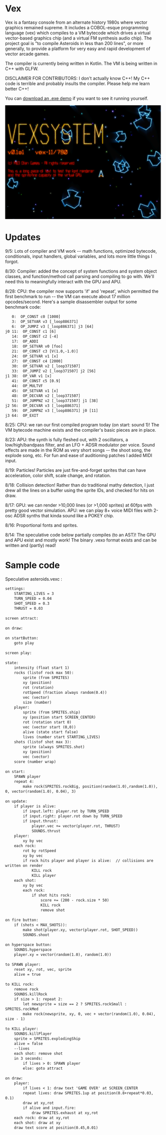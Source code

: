 # Vex

Vex is a fantasy console from an alternate history 1980s where vector graphics remained supreme.  It includes a COBOL-esque programming language (vex)
which compiles to a VM bytecode which drives a virtual vector-based graphics chip (and a virtual FM synthesis audio chip).  The project goal is "to 
compile Asteroids in less than 200 lines", or more generally, to provide a platform for very easy and rapid development of vector arcade games.

The compiler is currently being written in Kotlin.  The VM is being written in C++ with GLFW.

DISCLAIMER FOR CONTRIBUTORS: I don't actually know C++!  My C++ code is terrible and probably insults the compiler.  Please help me learn better C++!

You can [download an .exe demo](https://raw.githubusercontent.com/gilmore606/Vex/master/vextest.zip) if you want to see it running yourself.

![screenshot](https://raw.githubusercontent.com/gilmore606/Vex/master/vexlogo.png)

# Updates

9/5: Lots of compiler and VM work -- math functions, optimized bytecode, conditionals, input handlers, global variables, and lots more little things I forgot.

8/30: Compiler: added the concept of system functions and system object classes, and function/method call parsing and compiling to go with.  We'll need this to
meaningfully interact with the GPU and APU.

8/28: CPU: the compiler now supports 'if' and 'repeat', which permitted the first benchmark to run -- the VM can execute about 17 million opcodes/second.  Here's a sample
disassembler output for some benchmark code:

	   0:  OP_CONST c0 [1000]
	   3:  OP_SETVAR v3 [_loop886371]
	   6:  OP_JUMPZ v3 [_loop886371] j3 [64]
	j0 11:  OP_CONST c1 [6]
	   14:  OP_CONST c2 [-4]
	   17:  OP_ADDI
	   18:  OP_SETVAR v0 [foo]
	   21:  OP_CONST c3 [V(1.0,-1.0)]
	   24:  OP_SETVAR v1 [x]
	   27:  OP_CONST c4 [2000]
	   30:  OP_SETVAR v2 [_loop371507]
	   33:  OP_JUMPZ v2 [_loop371507] j2 [56]
	j1 38:  OP_VAR v1 [x]
	   41:  OP_CONST c5 [0.9]
	   44:  OP_MULTVF
	   45:  OP_SETVAR v1 [x]
	   48:  OP_DECVAR v2 [_loop371507]
	   51:  OP_JUMPNZ v2 [_loop371507] j1 [38]
	j2 56:  OP_DECVAR v3 [_loop886371]
	   59:  OP_JUMPNZ v3 [_loop886371] j0 [11]
	j3 64:  OP_EXIT


8/25: CPU: we ran our first compiled program today (on start: sound 1)!  The VM bytecode machine exists and the compiler's basic pieces are in place.

8/23: APU: the synth is fully fleshed out, with 2 oscillators, a low/high/bandpass filter, and an LFO + ADSR modulator per voice.  Sound effects are made in the ROM as very short songs -- the shoot song, the explode song, etc.  For fun and ease of auditioning patches I added MIDI input.

8/19: Particles!  Particles are just fire-and-forget sprites that can have acceleration, color shift, scale change, and rotation.

8/18: Collision detection!  Rather than do traditional mathy detection, I just drew all the lines on a buffer using the sprite IDs, and checked for hits on draw.

8/17: GPU: we can render >10,000 lines (or >1,000 sprites) at 60fps with pretty good vector simulation.  APU: we can play 8+ voice MIDI files with 2-osc ADSR synths that kinda sound like a POKEY chip.

8/16: Proportional fonts and sprites.

8/14: The speculative code below partially compiles (to an AST)!  The GPU and APU exist and mostly work!  The binary .vexo format exists and can be written and (partly) read!


# Sample code

Speculative asteroids.vexc :

	settings:
		STARTING_LIVES = 3
		TURN_SPEED = 0.04
		SHOT_SPEED = 0.3
		THRUST = 0.03

	screen attract:

	on draw:

	on startButton:
		goto play

	screen play:

	state:
		intensity (float start 1)
		rocks (listof rock max 50):
			sprite (from SPRITES)
			xy (position)
			rot (rotation)
			rotSpeed (fraction always random(0.4))
			vec (vector)
			size (number)
		player:
			sprite (from SPRITES.ship)
			xy (position start SCREEN_CENTER)
			rot (rotation start 0)
			vec (vector start (0,0))
			alive (state start false)
			lives (number start STARTING_LIVES)
		shots (listof shot max 3):
			sprite (always SPRITES.shot)
			xy (position)
			vec (vector)
		score (number wrap)

	on start:
		SPAWN player
		repeat 4:
			make rock(SPRITES.rockBig, position(random(1.0),random(1.0)), 0, vector(random(1.0), 0.04), 3)

	on update:
		if player is alive:
			if input.left: player.rot by TURN_SPEED
			if input.right: player.rot down by TURN_SPEED
			if input.thrust:
				player.vec += vector(player.rot, THRUST)
				SOUNDS.thrust
		player:
			xy by vec
		each rock:
			rot by rotSpeed
			xy by vec
			if rock hits player and player is alive:  // collisions are written on render
				KILL rock
				KILL player
		each shot:
			xy by vec
			each rock:
				if shot hits rock:
					score += (200 - rock.size * 50)
					KILL rock
					remove shot

	on fire button: 
		if (shots < MAX_SHOTS)):
			make shot(player.xy, vector(player.rot, SHOT_SPEED))
			SOUNDS.shoot

	on hyperspace button:
		SOUNDS.hyperspace
		player.xy = vector(random(1.0), random(1.0))

	to SPAWN player:
		reset xy, rot, vec, sprite
		alive = true

	to KILL rock:
		remove rock
		SOUNDS.killRock
		if size > 1: repeat 2:
			let newsprite = size == 2 ? SPRITES.rockSmall : SPRITES.rockMed
			make rock(newsprite, xy, 0, vec + vector(random(1.0), 0.04), size - 1)

	to KILL player:
		SOUNDS.killPlayer
		sprite = SPRITES.explodingShip
		alive = false
		--lives
		each shot: remove shot
		in 3 seconds:
			if lives > 0: SPAWN player
			else: goto attract

	on draw:
		player:
			if lives < 1: draw text 'GAME OVER' at SCREEN_CENTER
			repeat lives: draw SPRITES.1up at position(0.8+repeat*0.03, 0.1)
			draw at xy,rot
			if alive and input.fire:
				draw SPRITES.exhaust at xy,rot
		each rock: draw at xy,rot
		each shot: draw at xy
		draw text score at position(0.45,0.01)


